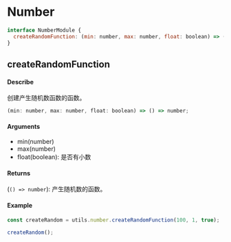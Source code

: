 # Number
```js
interface NumberModule {
  createRandomFunction: (min: number, max: number, float: boolean) => () => number;
}
```

## createRandomFunction
#### Describe
创建产生随机数函数的函数。
```js
(min: number, max: number, float: boolean) => () => number;
```

#### Arguments
  - min(number)
  - max(number)
  - float(boolean): 是否有小数

#### Returns
(```() => number```): 产生随机数的函数。

#### Example
```js
const createRandom = utils.number.createRandomFunction(100, 1, true);

createRandom();
```